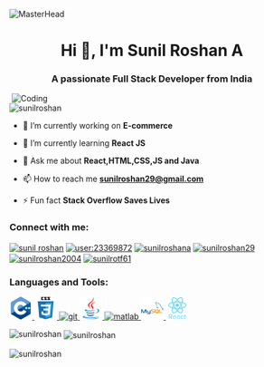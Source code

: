 ![MasterHead](https://camo.githubusercontent.com/371a3bbae1297d47d50006f91fdc0f51f0060b62dbbddbdba1b1b1438bc0f80d/68747470733a2f2f6d617275663030312d6d742e6769746875622e696f2f5072656d69756d2d44656c69766572792f7765622e676966)
<h1 align="center">Hi 👋, I'm Sunil Roshan A</h1>
<h3 align="center">A passionate Full Stack Developer from India</h3>
<img align="right" alt="Coding" width="500" src="https://raw.githubusercontent.com/chiraag-kakar/chiraag-kakar/master/hadder.gif">


<p align="left"> <img src="https://komarev.com/ghpvc/?username=sunilroshan&label=Profile%20views&color=0e75b6&style=flat" alt="sunilroshan" /> </p>



- 🔭 I’m currently working on **E-commerce**

- 🌱 I’m currently learning **React JS**

- 💬 Ask me about **React,HTML,CSS,JS and Java**

- 📫 How to reach me **sunilroshan29@gmail.com**

- ⚡ Fun fact **Stack Overflow Saves Lives**

<h3 align="left">Connect with me:</h3>
<p align="left">
<a href="https://linkedin.com/in/sunil roshan" target="blank"><img align="center" src="https://raw.githubusercontent.com/rahuldkjain/github-profile-readme-generator/master/src/images/icons/Social/linked-in-alt.svg" alt="sunil roshan" height="30" width="40" /></a>
<a href="https://stackoverflow.com/users/user:23369872" target="blank"><img align="center" src="https://raw.githubusercontent.com/rahuldkjain/github-profile-readme-generator/master/src/images/icons/Social/stack-overflow.svg" alt="user:23369872" height="30" width="40" /></a>
<a href="https://kaggle.com/sunilroshana" target="blank"><img align="center" src="https://raw.githubusercontent.com/rahuldkjain/github-profile-readme-generator/master/src/images/icons/Social/kaggle.svg" alt="sunilroshana" height="30" width="40" /></a>
<a href="https://www.codechef.com/users/sunilroshan29" target="blank"><img align="center" src="https://cdn.jsdelivr.net/npm/simple-icons@3.1.0/icons/codechef.svg" alt="sunilroshan29" height="30" width="40" /></a>
<a href="https://www.leetcode.com/sunilroshan2004" target="blank"><img align="center" src="https://raw.githubusercontent.com/rahuldkjain/github-profile-readme-generator/master/src/images/icons/Social/leet-code.svg" alt="sunilroshan2004" height="30" width="40" /></a>
<a href="https://auth.geeksforgeeks.org/user/sunilrotf61" target="blank"><img align="center" src="https://raw.githubusercontent.com/rahuldkjain/github-profile-readme-generator/master/src/images/icons/Social/geeks-for-geeks.svg" alt="sunilrotf61" height="30" width="40" /></a>
</p>

<h3 align="left">Languages and Tools:</h3>
<p align="left"> <a href="https://www.w3schools.com/cpp/" target="_blank" rel="noreferrer"> <img src="https://raw.githubusercontent.com/devicons/devicon/master/icons/cplusplus/cplusplus-original.svg" alt="cplusplus" width="40" height="40"/> </a> <a href="https://www.w3schools.com/css/" target="_blank" rel="noreferrer"> <img src="https://raw.githubusercontent.com/devicons/devicon/master/icons/css3/css3-original-wordmark.svg" alt="css3" width="40" height="40"/> </a> <a href="https://git-scm.com/" target="_blank" rel="noreferrer"> <img src="https://www.vectorlogo.zone/logos/git-scm/git-scm-icon.svg" alt="git" width="40" height="40"/> </a> <a href="https://www.java.com" target="_blank" rel="noreferrer"> <img src="https://raw.githubusercontent.com/devicons/devicon/master/icons/java/java-original.svg" alt="java" width="40" height="40"/> </a> <a href="https://www.mathworks.com/" target="_blank" rel="noreferrer"> <img src="https://upload.wikimedia.org/wikipedia/commons/2/21/Matlab_Logo.png" alt="matlab" width="40" height="40"/> </a> <a href="https://www.mysql.com/" target="_blank" rel="noreferrer"> <img src="https://raw.githubusercontent.com/devicons/devicon/master/icons/mysql/mysql-original-wordmark.svg" alt="mysql" width="40" height="40"/> </a> <a href="https://reactjs.org/" target="_blank" rel="noreferrer"> <img src="https://raw.githubusercontent.com/devicons/devicon/master/icons/react/react-original-wordmark.svg" alt="react" width="40" height="40"/> </a> </p>

<p><img align="left" src="https://github-readme-stats.vercel.app/api/top-langs?username=sunilroshan&show_icons=true&locale=en&layout=compact" alt="sunilroshan" /></p>

<p>&nbsp;<img align="center" src="https://github-readme-stats.vercel.app/api?username=sunilroshan&show_icons=true&locale=en" alt="sunilroshan" /></p>

<p><img align="center" src="https://github-readme-streak-stats.herokuapp.com/?user=sunilroshan&" alt="sunilroshan" /></p>

